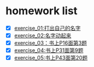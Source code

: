 # homework list
- [x] [exercise_01:打出自己的名字](https://github.com/kangjiehang/computational-physics_N2015301020076/blob/master/exercise_01.md )
- [x] [exercise_02:名字动起来](https://github.com/kangjiehang/computational-physics_N2015301020076/blob/master/exercise_02.md)
- [x] [exercise_03：书上P16面第3题](https://note.youdao.com/web/#/file/recent/markdown/WEB490a3520f0db827e502baf5884bfe1b8/)
- [x] [exercise_04:书上P31面第9题](https://note.youdao.com/web/#/file/recent/markdown/WEB691068fd22c748bb36409c82b6916b1e/)
- [x] [exercise_05:书上P43面第20题](https://note.youdao.com/web/#/file/recent/markdown/WEBf15129cd532c1cab9cfc556bf1686bb2/)
